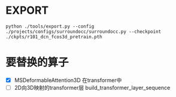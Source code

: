 # EXPORT
```
python ./tools/export.py --config ./projects/configs/surroundocc/surroundocc.py --checkpoint ./ckpts/r101_dcn_fcos3d_pretrain.pth
```

# 要替换的算子
- [x] MSDeformableAttention3D 在transformer中
- [ ] 2D向3D映射的transformer层 build_transformer_layer_sequence